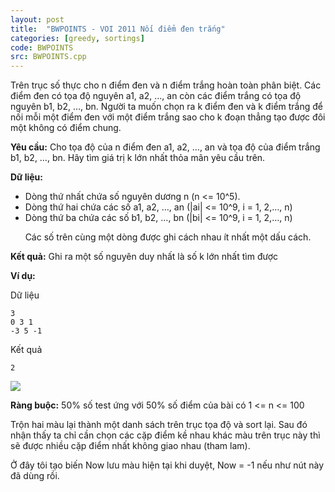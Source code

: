 ```yaml
---
layout: post
title:  "BWPOINTS - VOI 2011 Nối điểm đen trắng"
categories: [greedy, sortings]
code: BWPOINTS
src: BWPOINTS.cpp
---
```



Trên trục số thực cho n điểm đen và n điểm trắng hoàn toàn phân biệt. Các điểm đen có tọa độ nguyên a1, a2, …, an còn các điểm trắng có tọa độ nguyên b1, b2, …, bn. Người ta muốn chọn ra k điểm đen và k điểm trắng để nối mỗi một điểm đen với một điểm trắng sao cho k đoạn thẳng tạo được đôi một không có điểm chung.

**Yêu cầu:** Cho tọa độ của n điểm đen a1, a2, …, an và tọa độ của điểm trắng b1, b2, …, bn. Hãy tìm giá trị k lớn nhất thỏa mãn yêu cầu trên.

**Dữ liệu:**

*   Dòng thứ nhất chứa số nguyên dương n (n <= 10^5).  
*   Dòng thứ hai chứa các số a1, a2, …, an (|ai| <= 10^9, i = 1, 2,…, n)
*   Dòng thứ ba chứa các số b1, b2, …, bn (|bi| <= 10^9, i = 1, 2,…, n)

      Các số trên cùng một dòng được ghi cách nhau ít nhất một dấu cách.

**Kết quả:** Ghi ra một số nguyên duy nhất là số k lớn nhất tìm được

**Ví dụ:**

Dữ liệu

```
3
0 3 1
-3 5 -1
```

Kết quả

```
2
```

![](https://vn.spoj.com/content/voj:BWPOINTS.png)


**Ràng buộc:** 50% số test ứng với 50% số điểm của bài có 1 <= n <= 100

<!--more-->



Trộn hai màu lại thành một danh sách trên trục tọa độ và sort lại. Sau đó nhận thấy ta chỉ cần chọn các cặp điểm kề nhau khác màu trên trục này thì sẽ được nhiều cặp điểm nhất không giao nhau (tham lam).


Ở đây tôi tạo biến Now lưu màu hiện tại khi duyệt, Now = -1 nếu như nút
này đã dùng rồi.
